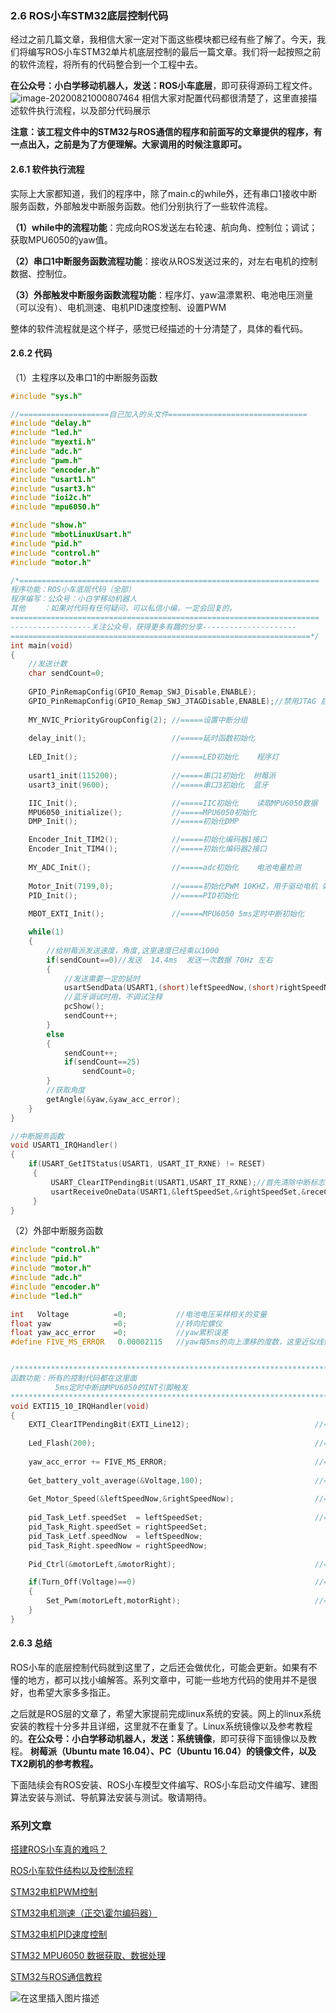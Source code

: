 ### 2.6 ROS小车STM32底层控制代码

经过之前几篇文章，我相信大家一定对下面这些模块都已经有些了解了。今天，我们将编写ROS小车STM32单片机底层控制的最后一篇文章。我们将一起按照之前的软件流程，将所有的代码整合到一个工程中去。

**在公众号：小白学移动机器人，发送：ROS小车底层**，即可获得源码工程文件。
![image-20200821000807464](https://i.loli.net/2020/08/21/YLB2AIbDi71cnMQ.png)
相信大家对配置代码都很清楚了，这里直接描述软件执行流程，以及部分代码展示

**注意：该工程文件中的STM32与ROS通信的程序和前面写的文章提供的程序，有一点出入，之前是为了方便理解。大家调用的时候注意即可。**

#### 2.6.1 软件执行流程

实际上大家都知道，我们的程序中，除了main.c的while外，还有串口1接收中断服务函数，外部触发中断服务函数。他们分别执行了一些软件流程。

**（1）while中的流程功能**：完成向ROS发送左右轮速、航向角、控制位；调试；获取MPU6050的yaw值。

**（2）串口1中断服务函数流程功能**：接收从ROS发送过来的，对左右电机的控制数据、控制位。

**（3）外部触发中断服务函数流程功能**：程序灯、yaw温漂累积、电池电压测量（可以没有）、电机测速、电机PID速度控制、设置PWM

整体的软件流程就是这个样子，感觉已经描述的十分清楚了，具体的看代码。

#### 2.6.2 代码

（1）主程序以及串口1的中断服务函数

```c
#include "sys.h"

//====================自己加入的头文件===============================
#include "delay.h"
#include "led.h"
#include "myexti.h"
#include "adc.h"
#include "pwm.h"
#include "encoder.h"
#include "usart1.h"	
#include "usart3.h"
#include "ioi2c.h"
#include "mpu6050.h"

#include "show.h"					
#include "mbotLinuxUsart.h"
#include "pid.h"
#include "control.h"
#include "motor.h"

/*===================================================================
程序功能：ROS小车底层代码（全部）
程序编写：公众号：小白学移动机器人
其他    ：如果对代码有任何疑问，可以私信小编，一定会回复的。
=====================================================================
------------------关注公众号，获得更多有趣的分享---------------------
===================================================================*/
int main(void)
{ 
	//发送计数
	char sendCount=0;
	
	GPIO_PinRemapConfig(GPIO_Remap_SWJ_Disable,ENABLE);
	GPIO_PinRemapConfig(GPIO_Remap_SWJ_JTAGDisable,ENABLE);//禁用JTAG 启用 SWD
	
	MY_NVIC_PriorityGroupConfig(2);	//=====设置中断分组
	
	delay_init();	    	        //=====延时函数初始化
	
	LED_Init();                     //=====LED初始化    程序灯	
	
	usart1_init(115200);	        //=====串口1初始化  树莓派
	usart3_init(9600);              //=====串口3初始化  蓝牙

	IIC_Init();                     //=====IIC初始化    读取MPU6050数据
	MPU6050_initialize();           //=====MPU6050初始化	
	DMP_Init();                     //=====初始化DMP 

	Encoder_Init_TIM2();            //=====初始化编码器1接口
	Encoder_Init_TIM4();            //=====初始化编码器2接口
	
	MY_ADC_Init();                  //=====adc初始化    电池电量检测
	
	Motor_Init(7199,0);             //=====初始化PWM 10KHZ，用于驱动电机 如需初始化驱动器接口
	PID_Init();                     //=====PID初始化
	
	MBOT_EXTI_Init();               //=====MPU6050 5ms定时中断初始化

	while(1)
	{
		//给树莓派发送速度，角度,这里速度已经乘以1000
		if(sendCount==0)//发送  14.4ms  发送一次数据 70Hz 左右
		{
			//发送需要一定的延时
			usartSendData(USART1,(short)leftSpeedNow,(short)rightSpeedNow,(short)yaw,sendCtrlFlag);  //1ms
			//蓝牙调试时用，不调试注释
			pcShow();                                                           //2.2ms单个float数据
			sendCount++;
		}
		else
		{
			sendCount++;
			if(sendCount==25)
				sendCount=0;
		}
		//获取角度		
		getAngle(&yaw,&yaw_acc_error);                                                      
	} 
}

//中断服务函数
void USART1_IRQHandler()
{
	if(USART_GetITStatus(USART1, USART_IT_RXNE) != RESET)
 	 {
		 USART_ClearITPendingBit(USART1,USART_IT_RXNE);//首先清除中断标志位
		 usartReceiveOneData(USART1,&leftSpeedSet,&rightSpeedSet,&receCtrlFlag);
	 }
}

```

（2）外部中断服务函数

```c
#include "control.h"	
#include "pid.h"
#include "motor.h"
#include "adc.h"
#include "encoder.h"
#include "led.h"

int   Voltage          =0;           //电池电压采样相关的变量
float yaw              =0;           //转向陀螺仪
float yaw_acc_error    =0;           //yaw累积误差
#define FIVE_MS_ERROR   0.00002115   //yaw每5ms的向上漂移的度数，这里近似线性，可以做到半小时偏1度，每个人的这个值可能有所不同，可以自行计算


/**************************************************************************
函数功能：所有的控制代码都在这里面
          5ms定时中断由MPU6050的INT引脚触发		
**************************************************************************/
void EXTI15_10_IRQHandler(void) 
{                                                         
	EXTI_ClearITPendingBit(EXTI_Line12);                            //===清除LINE12线路挂起位		
	
	Led_Flash(200);                                                 //===LED闪烁，证明程序正常运行	
	
	yaw_acc_error += FIVE_MS_ERROR;								    //===yaw漂移误差累加
	
	Get_battery_volt_average(&Voltage,100);		                    //===电池电压测量，单位mv，100次取一次平均
	
	Get_Motor_Speed(&leftSpeedNow,&rightSpeedNow);                  //===获取左右轮子真实速度
	
	pid_Task_Letf.speedSet  = leftSpeedSet;	                        //===给速度设定值和实时值赋值
	pid_Task_Right.speedSet = rightSpeedSet;
	pid_Task_Letf.speedNow  = leftSpeedNow;
	pid_Task_Right.speedNow = rightSpeedNow;
	
	Pid_Ctrl(&motorLeft,&motorRight);                               //===执行PID控制函数

	if(Turn_Off(Voltage)==0)                                        //===如果电压异常
	{
		Set_Pwm(motorLeft,motorRight);                              //===赋值给PWM寄存器 		
	} 	
} 

```

#### 2.6.3 总结

ROS小车的底层控制代码就到这里了，之后还会做优化，可能会更新。如果有不懂的地方，都可以找小编解答。系列文章中，可能一些地方代码的使用并不是很好，也希望大家多多指正。

之后就是ROS层的文章了，希望大家提前完成linux系统的安装。网上的linux系统安装的教程十分多并且详细，这里就不在重复了。Linux系统镜像以及参考教程的。**在公众号：小白学移动机器人，发送：系统镜像**，即可获得下面镜像以及教程。
**树莓派（Ubuntu mate 16.04）、PC（Ubuntu 16.04）的镜像文件，以及TX2刷机的参考教程。**

下面陆续会有ROS安装、ROS小车模型文件编写、ROS小车启动文件编写、建图算法安装与测试、导航算法安装与测试。敬请期待。
### 系列文章
[搭建ROS小车真的难吗？](https://blog.csdn.net/zhao_ke_xue/article/details/107922037)

[ROS小车软件结构以及控制流程](https://blog.csdn.net/zhao_ke_xue/article/details/107963681)

[STM32电机PWM控制](https://blog.csdn.net/zhao_ke_xue/article/details/108111850)

[STM32电机测速（正交\霍尔编码器）](https://blog.csdn.net/zhao_ke_xue/article/details/108112420)

[STM32电机PID速度控制](https://blog.csdn.net/zhao_ke_xue/article/details/108112694)

[STM32 MPU6050 数据获取、数据处理](https://blog.csdn.net/zhao_ke_xue/article/details/108136979)

[STM32与ROS通信教程](https://blog.csdn.net/zhao_ke_xue/article/details/105493907)

![在这里插入图片描述](https://i.loli.net/2020/08/21/nB3IOvC827QiuaX.gif)




